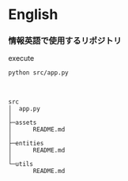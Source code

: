 # English
### 情報英語で使用するリポジトリ

execute
```
python src/app.py
```
<br>

```
src
│  app.py
│
├─assets
│      README.md
│
├─entities
│      README.md
│
└─utils
       README.md
```
